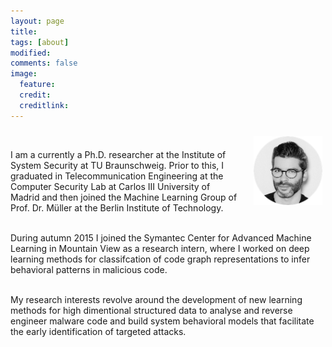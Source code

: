 ```yaml
---
layout: page
title: 
tags: [about]
modified:
comments: false
image:
  feature: 
  credit: 
  creditlink: 
---
```


<img class="project-img" src="../images/hg.png" style="width:110px;height:110;float:right;margin:10px 5px 20px 20px;">
<br>

I am a currently a Ph.D. researcher at the Institute of System Security at TU
Braunschweig. Prior to this, I graduated in Telecommunication Engineering at
the Computer Security Lab at Carlos III University of Madrid and then joined
the Machine Learning Group of Prof. Dr. Müller at the Berlin Institute of
Technology.<br><br> 

During autumn 2015 I joined the Symantec Center
for Advanced Machine Learning in Mountain View as a research intern, where I
worked on deep learning methods for classifcation of code graph representations
to infer behavioral patterns in malicious code.<br><br>

My research interests revolve around the development of new learning methods
for high dimentional structured data to analyse and reverse engineer malware
code and build system behavioral models that facilitate
the early identification of targeted attacks.

<br>
